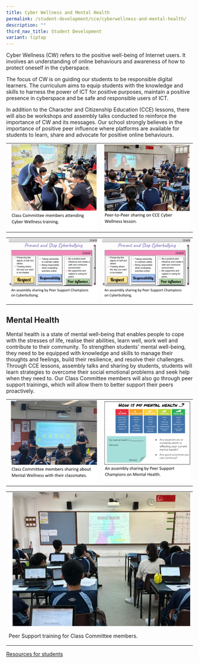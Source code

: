 ```yaml
---
title: Cyber Wellness and Mental Health
permalink: /student-development/cce/cyberwellness-and-mental-health/
description: ""
third_nav_title: Student Development
variant: tiptap
---
```

<p>Cyber Wellness (CW) refers to the positive well-being of Internet users. It involves an understanding of online behaviours and awareness of how to protect oneself in the cyberspace.</p><p>The focus of CW is on guiding our students to be responsible digital learners. The curriculum aims to equip students with the knowledge and skills to harness the power of ICT for positive purposes, maintain a positive presence in cyberspace and be safe and responsible users of ICT.</p><p>In addition to the Character and Citizenship Education (CCE) lessons, there will also be workshops and assembly talks conducted to reinforce the importance of CW and its messages. Our school strongly believes in the importance of positive peer influence where platforms are available for students to learn, share and advocate for positive online behaviours.</p><table><tbody><tr><td rowspan="1" colspan="1"><div class="isomer-image-wrapper"><img style="width=" height="auto" width="100%" alt="Math_1.jpg" src="/images/Cce/Cyberwellness n mental health/c_c_e_1a.png"></div></td><td rowspan="1" colspan="1"><div class="isomer-image-wrapper"><img style="width=" height="auto" width="100%" alt="Math_2.jpg" src="/images/Cce/Cyberwellness n mental health/c_c_e_1b.png"></div></td></tr></tbody></table><table><tbody><tr><td rowspan="1" colspan="1"><div class="isomer-image-wrapper"><img style="width=" height="auto" width="100%" alt="Math_1.jpg" src="/images/Cce/Cyberwellness n mental health/c_c_e_2a.png"></div></td><td rowspan="1" colspan="1"><div class="isomer-image-wrapper"><img style="width=" height="auto" width="100%" alt="Math_2.jpg" src="/images/Cce/Cyberwellness n mental health/c_c_e_2a.png"></div></td></tr></tbody></table><h2>Mental Health</h2><p>Mental health is a state of mental well-being that enables people to cope with the stresses of life, realise their abilities, learn well, work well and contribute to their community. To strengthen students’ mental well-being, they need to be equipped with knowledge and skills to manage their thoughts and feelings, build their resilience, and resolve their challenges. Through CCE lessons, assembly talks and sharing by students, students will learn strategies to overcome their social emotional problems and seek help when they need to. Our Class Committee members will also go through peer support trainings, which will allow them to better support their peers proactively.</p><table><tbody><tr><td rowspan="1" colspan="1"><div class="isomer-image-wrapper"><img style="width=" height="auto" width="100%" alt="Math_1.jpg" src="/images/Cce/Cyberwellness n mental health/c_c_e_3a.png"></div></td><td rowspan="1" colspan="1"><div class="isomer-image-wrapper"><img style="width=" height="auto" width="100%" alt="Math_2.jpg" src="/images/Cce/Cyberwellness n mental health/c_c_e_3b.png"></div></td></tr></tbody></table><table><tbody><tr><td rowspan="1" colspan="1"><div class="isomer-image-wrapper"><img style="width=" height="auto" width="100%" alt="Math_1.jpg" src="/images/Cce/Cyberwellness n mental health/c_c_e_4.png"></div><p>Peer Support training for Class Committee members.</p></td></tr></tbody></table><p><a href="/files/CCE/Cyberwellness/resources%20for%20students%20(school%20website).pdf" rel="noopener noreferrer nofollow" target="_blank">Resources for students</a></p>